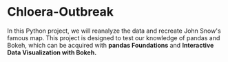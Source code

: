 # Chloera-Outbreak

In this Python project, we will reanalyze the data and recreate John Snow's famous map. This project is designed to test our knowledge of pandas and Bokeh, which can be acquired with <b>pandas Foundations</b> and <b>Interactive Data Visualization with Bokeh<b>.
